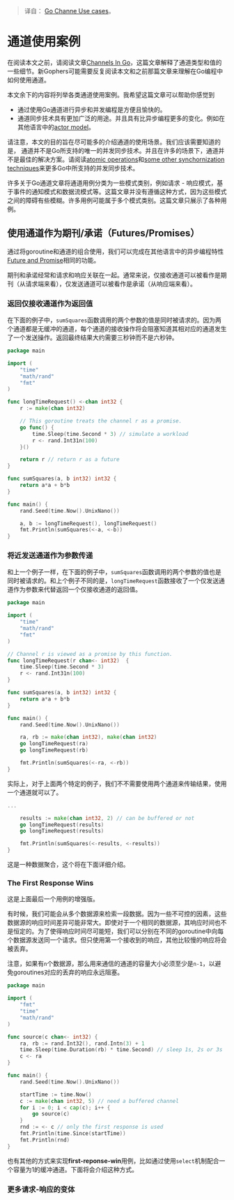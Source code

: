 > 译自： [Go Channe Use cases](https://go101.org/article/channel-use-cases.html)。

# 通道使用案例

在阅读本文之前，请阅读文章[Channels In Go](https://go101.org/article/channel.html)，这篇文章解释了通道类型和值的一些细节。新Gophers可能需要反复阅读本文和之前那篇文章来理解在Go编程中如何使用通道。

本文余下的内容将列举各类通道使用案例。我希望这篇文章可以帮助你感觉到

- 通过使用Go通道进行异步和并发编程是方便且愉快的。
- 通道同步技术具有更加广泛的用途。并且具有比异步编程更多的变化。例如在其他语言中的[actor model](https://en.wikipedia.org/wiki/Actor_model)。

请注意，本文的目的旨在尽可能多的介绍通道的使用场景。我们应该需要知道的是， 通道并不是Go所支持的唯一的并发同步技术。并且在许多的场景下，通道并不是最佳的解决方案。请阅读[atomic operations](https://go101.org/article/concurrent-atomic-operation.html)和[some other synchornization techniques](https://go101.org/article/concurrent-synchronization-more.html)来更多Go中所支持的并发同步技术。

许多关于Go通道文章将通道用例分类为一些模式类别，例如请求 - 响应模式，基于事件的通知模式和数据流模式等。这篇文章并没有遵循这种方式，因为这些模式之间的障碍有些模糊。许多用例可能属于多个模式类别。这篇文章只展示了各种用例。

## 使用通道作为期刊/承诺（Futures/Promises）

通过将goroutine和通道的组合使用，我们可以完成在其他语言中的异步编程特性[Future and Promise](https://en.wikipedia.org/wiki/Futures_and_promises)相同的功能。

期刊和承诺经常和请求和响应关联在一起。通常来说，仅接收通道可以被看作是期刊（从请求端来看），仅发送通道可以被看作是承诺（从响应端来看）。

### 返回仅接收通道作为返回值

在下面的例子中，`sumSquares`函数调用的两个参数的值是同时被请求的。因为两个通道都是无缓冲的通道，每个通道的接收操作将会阻塞知道其相对应的通道发生了一个发送操作。返回最终结果大约需要三秒钟而不是六秒钟。

```go
package main

import (
	"time"
	"math/rand"
	"fmt"
)

func longTimeRequest() <-chan int32 {
	r := make(chan int32)

	// This goroutine treats the channel r as a promise.
	go func() {
		time.Sleep(time.Second * 3) // simulate a workload
		r <- rand.Int31n(100)
	}()

	return r // return r as a future
}

func sumSquares(a, b int32) int32 {
	return a*a + b*b
}

func main() {
	rand.Seed(time.Now().UnixNano())

	a, b := longTimeRequest(), longTimeRequest()
	fmt.Println(sumSquares(<-a, <-b))
}
```

### 将近发送通道作为参数传递

和上一个例子一样，在下面的例子中，`sumSquares`函数调用的两个参数的值也是同时被请求的。和上个例子不同的是，`longTimeRequest`函数接收了一个仅发送通道作为参数来代替返回一个仅接收通道的返回值。

```go
package main

import (
	"time"
	"math/rand"
	"fmt"
)

// Channel r is viewed as a promise by this function.
func longTimeRequest(r chan<- int32)  {
	time.Sleep(time.Second * 3)
	r <- rand.Int31n(100)
}

func sumSquares(a, b int32) int32 {
	return a*a + b*b
}

func main() {
	rand.Seed(time.Now().UnixNano())

	ra, rb := make(chan int32), make(chan int32)
	go longTimeRequest(ra)
	go longTimeRequest(rb)

	fmt.Println(sumSquares(<-ra, <-rb))
}
```

实际上，对于上面两个特定的例子，我们不不需要使用两个通道来传输结果，使用一个通道就可以了。

```go
...

	results := make(chan int32, 2) // can be buffered or not
	go longTimeRequest(results)
	go longTimeRequest(results)

	fmt.Println(sumSquares(<-results, <-results))
}
```

这是一种数据聚合，这个将在下面详细介绍。

### The First Response Wins

这是上面最后一个用例的增强版。

有时候，我们可能会从多个数据源来检索一段数据。因为一些不可控的因素，这些数据源的响应时间差异可能非常大。即使对于一个相同的数据源，其响应时间也不是恒定的。为了使得响应时间尽可能短，我们可以分别在不同的goroutine中向每个数据源发送同一个请求。但只使用第一个接收到的响应，其他比较慢的响应将会被丢弃。

注意，如果有`n`个数据源，那么用来通信的通道的容量大小必须至少是`n-1`，以避免goroutines对应的丢弃的响应永远阻塞。

```go
package main

import (
	"fmt"
	"time"
	"math/rand"
)

func source(c chan<- int32) {
	ra, rb := rand.Int32(), rand.Intn(3) + 1
	time.Sleep(time.Duration(rb) * time.Second) // sleep 1s, 2s or 3s
	c <- ra
}

func main() {
	rand.Seed(time.Now().UnixNano())

	startTime := time.Now()
	c := make(chan int32, 5) // need a buffered channel
	for i := 0; i < cap(c); i++ {
		go source(c)
	}
	rnd := <- c // only the first response is used
	fmt.Println(time.Since(startTime))
	fmt.Println(rnd)
}
```

也有其他的方式来实现**first-reponse-win**用例，比如通过使用`select`机制配合一个容量为1的缓冲通道。下面将会介绍这种方式。


### 更多请求-响应的变体

